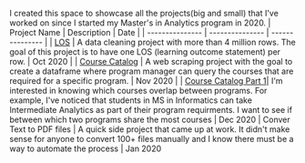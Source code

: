 I created this space to showcase all the projects(big and small) that I've worked on since I started my Master's in Analytics program in 2020.
| Project Name | Description | Date |
| --------------- | --------------- | --------------- |
| [LOS](https://github.com/hellokatechan/learning_outcomes) | A data cleaning project with more than 4 million rows. The goal of this project is to have one LOS (learning outcome statement) per row. | Oct 2020  |
| [Course Catalog](https://github.com/hellokatechan/CourseCatalog) | A web scraping project with the goal to create a dataframe where program manager can query the courses that are required for a specific program.  | Nov 2020 |
| [Course Catalog Part 1](https://github.com/hellokatechan/fuzzywuzzy_part1)| I'm interested in knowing which courses overlap between programs. For example, I've noticed that students in MS in Informatics can take Intermediate Analytics as part of their program requirments. I want to see if between which two programs share the most courses | Dec 2020
| Conver Text to PDF files | A quick side project that came up at work. It didn't make sense for anyone to convert 100+ files manually and I know there must be a way to automate the process | Jan 2020
